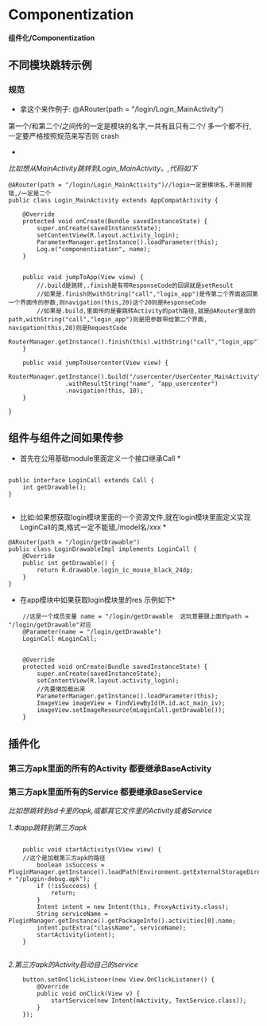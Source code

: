 # Componentization

**组件化/Componentization**


## 不同模块跳转示例
### 规范

* 拿这个来作例子: @ARouter(path = "/login/Login_MainActivity")

 第一个/和第二个/之间传的一定是模块的名字,一共有且只有二个/ 多一个都不行, 一定要严格按照规范来写否则 crash

 *
*比如想从MainActivity跳转到Login_MainActivity。,代码如下*

```
@ARouter(path = "/login/Login_MainActivity")//login一定是模块名,不是则报错,/一定是二个
public class Login_MainActivity extends AppCompatActivity {

    @Override
    protected void onCreate(Bundle savedInstanceState) {
        super.onCreate(savedInstanceState);
        setContentView(R.layout.activity_login);
        ParameterManager.getInstance().loadParameter(this);
        Log.e("componentization", name);
    }


    public void jumpToApp(View view) {
        //.build是跳转,.finish是有带ResponseCode的回调就是setResult
        //如果是.finish则withString("call","login_app")是传第二个界面返回第一个界面传的参数,则navigation(this,20)这个20则是ResponseCode
        //如果是.build,里面传的是要跳转Activity的path路径,就是@ARouter里面的path,withString("call","login_app")则是把参数带给第二个界面, navigation(this,20)则是RequestCode
        RouterManager.getInstance().finish(this).withString("call","login_app").navigation(this,20);
    }

    public void jumpToUsercenter(View view) {
        RouterManager.getInstance().build("/usercenter/UserCenter_MainActivity")
                .withResultString("name", "app_usercenter")
                .navigation(this, 10);
    }

}
```

## 组件与组件之间如果传参

* 首先在公用基础module里面定义一个接口继承Call  *
```

public interface LoginCall extends Call {
    int getDrawable();
}


```
*  比如:如果想获取login模块里面的一个资源文件,就在login模块里面定义实现LoginCall的类,格式一定不能错,/model名/xxx *

```
@ARouter(path = "/login/getDrawable")
public class LoginDrawableImpl implements LoginCall {
    @Override
    public int getDrawable() {
        return R.drawable.login_ic_mouse_black_24dp;
    }
}

```

*  在app模块中如果获取login模块里的res 示例如下*

```
    //这是一个成员变量 name = "/login/getDrawable  这玩意要跟上面的path = "/login/getDrawable"对应
    @Parameter(name = "/login/getDrawable")
    LoginCall mLoginCall;


    @Override
    protected void onCreate(Bundle savedInstanceState) {
        super.onCreate(savedInstanceState);
        setContentView(R.layout.activity_login);
        //先要懒加载出来
        ParameterManager.getInstance().loadParameter(this);
        ImageView imageView = findViewById(R.id.act_main_iv);
        imageView.setImageResource(mLoginCall.getDrawable());
    }

```

## 插件化

### 第三方apk里面的所有的Activity 都要继承BaseActivity
### 第三方apk里面所有的Service 都要继承BaseService

*比如想跳转到sd卡里的apk,或都其它文件里的Activity或者Service*

*1.本app跳转到第三方apk*

```

    public void startActivitys(View view) {
    //这个是加载第三方apk的路径
        boolean isSuccess = PluginManager.getInstance().loadPath(Environment.getExternalStorageDirectory().getAbsolutePath() + "/plugin-debug.apk");
        if (!isSuccess) {
            return;
        }
        Intent intent = new Intent(this, ProxyActivity.class);
        String serviceName = PluginManager.getInstance().getPackageInfo().activities[0].name;
        intent.putExtra("className", serviceName);
        startActivity(intent);
    }


```

*2.第三方apk的Activity启动自己的service*

```
    button.setOnClickListener(new View.OnClickListener() {
        @Override
        public void onClick(View v) {
            startService(new Intent(mActivity, TextService.class));
        }
    });

```